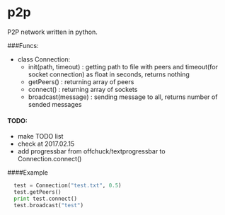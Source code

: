 # p2p
P2P network written in python. 

###Funcs:
  - class Connection:
    - init(path, timeout) : getting path to file with peers and timeout(for socket connection) as float in seconds, returns nothing
    - getPeers() : returning array of peers
    - connect() : returning array of sockets
    - broadcast(message) : sending message to all, returns number of sended messages

#### TODO:
  - make TODO list
  - check at 2017.02.15
  - add progressbar from offchuck/textprogressbar to Connection.connect()
 

####Example
```python
  test = Connection("test.txt", 0.5)
  test.getPeers()
  print test.connect()
  test.broadcast("test")
```
